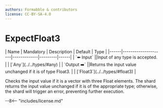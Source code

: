 ```yaml
---
authors: Formabble & contributors
license: CC-BY-SA-4.0
---
```



# ExpectFloat3

<div class="sh-parameters" markdown="1">
| Name | Mandatory | Description | Default | Type |
|------|---------------------|-------------|---------|------|
| `⬅️ Input` ||Input of any type is accepted. | | [`Any`](../../types/#any) |
| `Output ➡️` ||Returns the input value unchanged if it is of type Float3. | | [`Float3`](../../types/#float3) |

</div>

Checks the input value if it is a vector with three Float elements. The shard returns the input value unchanged if it is of the appropriate type; otherwise, the shard will trigger an error, preventing further execution.

--8<-- "includes/license.md"


